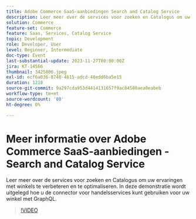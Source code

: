 ```yaml
---
title: Adobe Commerce SaaS-aanbiedingen Search and Catalog Service
description: Leer meer over de services voor zoeken en Catalogus om uw ervaringen met winkels te verbeteren en te optimaliseren.  In deze demonstratie wordt uitgelegd hoe u de connector voor handelsservices kunt gebruiken voor uw winkel met GraphQL.
solution: Commerce
feature-set: Commerce
feature: Saas, Services, Catalog Service
topic: Development
role: Developer, User
level: Beginner, Intermediate
doc-type: Event
last-substantial-update: 2023-11-27T00:00:00Z
jira: KT-14566
thumbnail: 3425806.jpeg
exl-id: ecf6a036-8740-4615-adcd-48edd6ba5e15
duration: 1218
source-git-commit: 9a297cda953d4414131657f9ac84580aea0eabeb
workflow-type: tm+mt
source-wordcount: '80'
ht-degree: 0%

---
```


# Meer informatie over Adobe Commerce SaaS-aanbiedingen - Search and Catalog Service

Leer meer over de services voor zoeken en Catalogus om uw ervaringen met winkels te verbeteren en te optimaliseren.  In deze demonstratie wordt uitgelegd hoe u de connector voor handelsservices kunt gebruiken voor uw winkel met GraphQL.

>[!VIDEO](https://video.tv.adobe.com/v/3454735/?learn=on&captions=dut)
